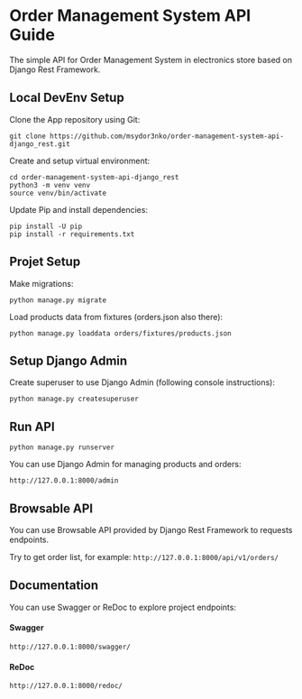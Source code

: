 # Order Management System API Guide

The simple API for Order Management System in electronics store
based on Django Rest Framework.


## Local DevEnv Setup

Clone the App repository using Git:

`git clone https://github.com/msydor3nko/order-management-system-api-django_rest.git`

Create and setup virtual environment:

`cd order-management-system-api-django_rest`  
`python3 -m venv venv`  
`source venv/bin/activate`

Update Pip and install dependencies:

`pip install -U pip`  
`pip install -r requirements.txt`


## Projet Setup

Make migrations:

`python manage.py migrate`


Load products data from fixtures (orders.json also there):

`python manage.py loaddata orders/fixtures/products.json`


## Setup Django Admin

Create superuser to use Django Admin (following console instructions):

`python manage.py createsuperuser`


## Run API

`python manage.py runserver`

You can use Django Admin for managing products and orders:

`http://127.0.0.1:8000/admin`


## Browsable API
You can use Browsable API provided by Django Rest Framework to requests endpoints.

Try to get order list, for example:
`http://127.0.0.1:8000/api/v1/orders/`


## Documentation

You can use Swagger or ReDoc to explore project endpoints:

#### Swagger 
`http://127.0.0.1:8000/swagger/`

#### ReDoc
`http://127.0.0.1:8000/redoc/`